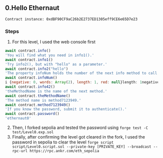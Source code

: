 ## 0.Hello Ethernaut

```Contract instance: 0xdBF90CF9aC26b2E2737ED1305eff9CE6e65D7e23```

### Steps
1. For this level, I used the web console first
```javascript
await contract.info()
'You will find what you need in info1().'
await contract.info1()
'Try info2(), but with "hello" as a parameter.'
await contract.info2("hello")
'The property infoNum holds the number of the next info method to call.'
await contract.infoNum()
i {negative: 0, words: Array(2), length: 1, red: null}length: 1negative: 0red: nullwords: Array(2)0: 42length: 2[[Prototype]]: Array(0)[[Prototype]]: Object
await contract.info42()
'theMethodName is the name of the next method.'
await contract.theMethodName()
'The method name is method7123949.'
await contract.method7123949()
'If you know the password, submit it to authenticate().'
await contract.password()
'ethernaut0'
```

2. Then, I forked sepolia and tested the password using ```forge test -C test/Level0.exp.sol```
3. Finally, after confirming the level got cleared in the fork, I used the password in sepolia to clear the level ```forge script script/Level0.script.sol --private-key [PRIVATE_KEY] --broadcast --rpc-url https://rpc.ankr.com/eth_sepolia```